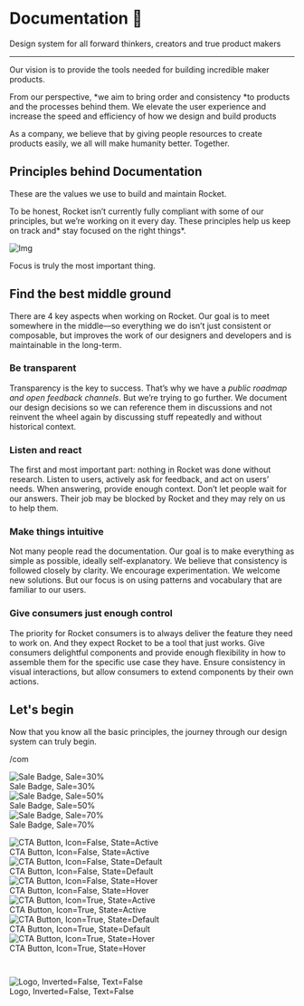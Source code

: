 
# Documentation 🚀

Design system for all forward thinkers, creators and true product makers

---

Our vision is to provide the tools needed for building incredible maker products.

From our perspective, *we aim to bring order and consistency *to products and the processes behind them. We elevate the user experience and increase the speed and efficiency of how we design and build products

As a company, we believe that by giving people resources to create products easily, we all will make humanity better. Together.

## Principles behind Documentation

These are the values we use to build and maintain Rocket.

To be honest, Rocket isn’t currently fully compliant with some of our principles, but we’re working on it every day. These principles help us keep on track and* stay focused on the right things*.

![Img](https://studio-assets.supernova.io/design-systems/14533/9289758a-6300-472a-bbc6-a57098081abf.jpeg?Expires=1990828800&Policy=eyJTdGF0ZW1lbnQiOlt7IlJlc291cmNlIjoiaHR0cHM6Ly9zdHVkaW8tYXNzZXRzLnN1cGVybm92YS5pby9kZXNpZ24tc3lzdGVtcy8xNDUzMy85Mjg5NzU4YS02MzAwLTQ3MmEtYmJjNi1hNTcwOTgwODFhYmYuanBlZyIsIkNvbmRpdGlvbiI6eyJEYXRlTGVzc1RoYW4iOnsiQVdTOkVwb2NoVGltZSI6MTk5MDgyODgwMH19fV19&Signature=E9DL6D-ZtS~4qaH18y5tnHC4gtpQUzZb85NmDFMuezn~MaWHPSumzBv6tXkxGqSgGyKh~9FaYnbfHkcJhU~4F~jdbuY70gbRxUpvnBtyCpz8o0mci-d2A9WoIZ3RGl11izD3c2WMfUaKhSaFlUw8cTGP-9vrqeUi58O2P4zYT9eAeyvOIFzQXgIgljhxiB9mIVU5a4j1vDL8ntJpagEZukKRskOgMrrB4LNQ-nRsvXFF7W5C5EkdoZPZf4jFxcQu2Yj6M9-bqNBXubYMsYYhEXqvqUOAnYVaE59E5PSSe43HKv2gp1ajSJ3ttHtTtCITO8Vyfh1FoTl03Z18ki8iZg__&Key-Pair-Id=APKAJGK34LCCAUR7N6LA)

Focus is truly the most important thing.

## Find the best middle ground

There are 4 key aspects when working on Rocket. Our goal is to meet somewhere in the middle—so everything we do isn’t just consistent or composable, but improves the work of our designers and developers and is maintainable in the long-term.

### Be transparent

Transparency is the key to success. That’s why we have a *public roadmap and open feedback channels*. But we’re trying to go further. We document our design decisions so we can reference them in discussions and not reinvent the wheel again by discussing stuff repeatedly and without historical context.

### Listen and react

The first and most important part: nothing in Rocket was done without research. Listen to users, actively ask for feedback, and act on users’ needs. When answering, provide enough context. Don’t let people wait for our answers. Their job may be blocked by Rocket and they may rely on us to help them.

### Make things intuitive

Not many people read the documentation. Our goal is to make everything as simple as possible, ideally self-explanatory. We believe that consistency is followed closely by clarity. We encourage experimentation. We welcome new solutions. But our focus is on using patterns and vocabulary that are familiar to our users.

### Give consumers just enough control

The priority for Rocket consumers is to always deliver the feature they need to work on. And they expect Rocket to be a tool that just works. Give consumers delightful components and provide enough flexibility in how to assemble them for the specific use case they have. Ensure consistency in visual interactions, but allow consumers to extend components by their own actions.

## Let's begin

Now that you know all the basic principles, the journey through our design system can truly begin.

/com

  
![Sale Badge, Sale=30%](https://studio-assets.supernova.io/design-systems/14533/0847f817-4828-487c-aab5-cbc3e6129702.png?Expires=1990828800&Policy=eyJTdGF0ZW1lbnQiOlt7IlJlc291cmNlIjoiaHR0cHM6Ly9zdHVkaW8tYXNzZXRzLnN1cGVybm92YS5pby9kZXNpZ24tc3lzdGVtcy8xNDUzMy8wODQ3ZjgxNy00ODI4LTQ4N2MtYWFiNS1jYmMzZTYxMjk3MDIucG5nIiwiQ29uZGl0aW9uIjp7IkRhdGVMZXNzVGhhbiI6eyJBV1M6RXBvY2hUaW1lIjoxOTkwODI4ODAwfX19XX0_&Signature=kCq4Vc24rCDBwNfHGzY9lwnYvvSxkkNHonku4UNFjS7kC2hZaBR1-9sW5WVHxXk1kSmRMyu3JbaZgAolQMeff5OGP2HHcQoMz7Nvo1QDzdOCO6DqkAZZkIFN670b-Baud7B46NEUEUyrIdm7KZovkRP4u78y~9PzLQY0wtRoKtMLrhmQpcxuZr~80yrnWF5EKMik4YXp3TdBL402GHKstvcGbUzLfv-hcqKNGLWds6j3FCpm2zkckWQyD1o518~rSHwlnvhF5XyiUzKtssMDq-dVKgql8a~kT-97KVWGybN4xqe1tuvrYYe7~ArUCCSfm2LghUjre3wIi30GJscDLA__&Key-Pair-Id=APKAJGK34LCCAUR7N6LA)  
Sale Badge, Sale=30%  
![Sale Badge, Sale=50%](https://studio-assets.supernova.io/design-systems/14533/2084e2a2-3ebf-486b-9389-34e4c883a945.png?Expires=1990828800&Policy=eyJTdGF0ZW1lbnQiOlt7IlJlc291cmNlIjoiaHR0cHM6Ly9zdHVkaW8tYXNzZXRzLnN1cGVybm92YS5pby9kZXNpZ24tc3lzdGVtcy8xNDUzMy8yMDg0ZTJhMi0zZWJmLTQ4NmItOTM4OS0zNGU0Yzg4M2E5NDUucG5nIiwiQ29uZGl0aW9uIjp7IkRhdGVMZXNzVGhhbiI6eyJBV1M6RXBvY2hUaW1lIjoxOTkwODI4ODAwfX19XX0_&Signature=K6rxrd0icMVpoV6XfC04ulFNb4hI3USxeuixWt4ra5SJ79dg2TROGHCjSf2gG6sWOeNeZLMoLj3I3wPMf9V3u9dFdQouq5uQ81QJrp1DSIk7ueC5gDivdSmyLJuLv~ibvBWZRhyHVlmVfIbT1nqPI8hT7gGwPqvxPe1Bh4r43GdkfpPVLmbjKhvnzHFzAgWUdxHMG0Jze6IzuaDuBZ-BUrKNk64PQfY-nLmd4rUopsA~IwyM~Y~eK5tzcdImMt93XkngJVK34kicuLf-zwrDrHDWbC98JzSn6Vy9d3y1n0i983vgbpLIyf8SwPEY8lZqKCHYa3D7q1FV6hjYie--EQ__&Key-Pair-Id=APKAJGK34LCCAUR7N6LA)  
Sale Badge, Sale=50%  
![Sale Badge, Sale=70%](https://studio-assets.supernova.io/design-systems/14533/47909bcc-32e9-4ee9-bd69-00ac551453c2.png?Expires=1990828800&Policy=eyJTdGF0ZW1lbnQiOlt7IlJlc291cmNlIjoiaHR0cHM6Ly9zdHVkaW8tYXNzZXRzLnN1cGVybm92YS5pby9kZXNpZ24tc3lzdGVtcy8xNDUzMy80NzkwOWJjYy0zMmU5LTRlZTktYmQ2OS0wMGFjNTUxNDUzYzIucG5nIiwiQ29uZGl0aW9uIjp7IkRhdGVMZXNzVGhhbiI6eyJBV1M6RXBvY2hUaW1lIjoxOTkwODI4ODAwfX19XX0_&Signature=Euap30HmovWfP~jv3~jiOrUM7pbEi-wpdlBNQHANbJM0sasI0q010dhpux5jo1wU9leK2jNVT-TRgO-wwXC9XD-RV-TWgdsdKit4XuNO~tJV06HVcr~rVosGI7a-fRW9jrVHNwOqU0~ImV2-4wKIR4uVFFS6n6MVA0T2~ZarRS0jNpmt2amCQjyyZjH1z7xpbjtpqIOVTqVKAg0ibu4kveC65-BYR6JB6CDuWwOBzitWbQNsjw-Vbs1kidpbM8dTxjBZ3uvHjRQgH1S5G4Omw3ochNGRUgTX2SwqscPO30JzKu6aP-a5EyL7MSAVEMVysAD9KtXc44mqKz4FdaF2Ng__&Key-Pair-Id=APKAJGK34LCCAUR7N6LA)  
Sale Badge, Sale=70%  


  
![CTA Button, Icon=False, State=Active](https://studio-assets.supernova.io/design-systems/14533/2da28318-2a07-4af3-ac8b-09f3b0bb2edc.png?Expires=1990828800&Policy=eyJTdGF0ZW1lbnQiOlt7IlJlc291cmNlIjoiaHR0cHM6Ly9zdHVkaW8tYXNzZXRzLnN1cGVybm92YS5pby9kZXNpZ24tc3lzdGVtcy8xNDUzMy8yZGEyODMxOC0yYTA3LTRhZjMtYWM4Yi0wOWYzYjBiYjJlZGMucG5nIiwiQ29uZGl0aW9uIjp7IkRhdGVMZXNzVGhhbiI6eyJBV1M6RXBvY2hUaW1lIjoxOTkwODI4ODAwfX19XX0_&Signature=fuX5iHitHRt-42RcSrzjyRIDV9OdVPrfD8-B2fc52jDKeUSqoGTpiifj0UyxbTUgzl09BuqRnFmDYyGegB1o83CuDdz65svbtwzO53blh3CCCHwKK5vNyusWAQxwUVjguKWO67VvVZHlEb3wHSSuvHkl7Cnryxdxl~zjIPht99~HdXDwlMTiCAjrYDPiT6rb8lvwCaOi9xnHryLvFA8866uz9gt-rkvsr2QKHJ7PYfhJGbBv6SY5~Foa~5BWGZEhqZQVGGgI1QawL1yMTLlJvJ4A-pO6ZnVEI6qfx86O4uL70r-4tsR3iuAMSyEY1qg-jIE3DiVyAvX9H9EqHaVa-w__&Key-Pair-Id=APKAJGK34LCCAUR7N6LA)  
CTA Button, Icon=False, State=Active  
![CTA Button, Icon=False, State=Default](https://studio-assets.supernova.io/design-systems/14533/254c3482-b6e0-4881-b27d-1b3f85989faf.png?Expires=1990828800&Policy=eyJTdGF0ZW1lbnQiOlt7IlJlc291cmNlIjoiaHR0cHM6Ly9zdHVkaW8tYXNzZXRzLnN1cGVybm92YS5pby9kZXNpZ24tc3lzdGVtcy8xNDUzMy8yNTRjMzQ4Mi1iNmUwLTQ4ODEtYjI3ZC0xYjNmODU5ODlmYWYucG5nIiwiQ29uZGl0aW9uIjp7IkRhdGVMZXNzVGhhbiI6eyJBV1M6RXBvY2hUaW1lIjoxOTkwODI4ODAwfX19XX0_&Signature=fW02vfnswkWaQ5EZA8G~U0ISuaybpSbxx4-vaZwsqcib0-jhbZ7GPbTMeid3JDgX0QXgKwqR4vTUJTpQ4H~~ph6PwZFB1tRzxhunqNkIldTBa2J1RENhGT89f1YnIk9d2bYyZtbsrZZdM4FHqpN8Xuxt2WBKhTLbcDgEvnNVS0eDv0rLoo2Tr3unKL7NVt3BDqIzdFnUWxN-F5pyaWWfICEqXdDf55bk9z95OWmYvm5S1ewe6C1kwQSNrb21XMAHN0WTpSgsDS9sjuSTfZjGOIIvT~-6Ovtel97MWRoEHcYIOr1EdR044Rsoh8dKeFCE9FMvw043duSeB3hPptzhkw__&Key-Pair-Id=APKAJGK34LCCAUR7N6LA)  
CTA Button, Icon=False, State=Default  
![CTA Button, Icon=False, State=Hover](https://studio-assets.supernova.io/design-systems/14533/c9a672de-9f80-4584-a4b3-b081f23e3406.png?Expires=1990828800&Policy=eyJTdGF0ZW1lbnQiOlt7IlJlc291cmNlIjoiaHR0cHM6Ly9zdHVkaW8tYXNzZXRzLnN1cGVybm92YS5pby9kZXNpZ24tc3lzdGVtcy8xNDUzMy9jOWE2NzJkZS05ZjgwLTQ1ODQtYTRiMy1iMDgxZjIzZTM0MDYucG5nIiwiQ29uZGl0aW9uIjp7IkRhdGVMZXNzVGhhbiI6eyJBV1M6RXBvY2hUaW1lIjoxOTkwODI4ODAwfX19XX0_&Signature=UTmNmzGwPqv4gWA7rJp15fAt5vgUWLgAQ3Ue~wlBFGwLpuj9qvJXQBK~9ZGBESs87MXexfe1FawiihEmmllsjpYOIRO~47I40wbPLVjnhb-WigHYAeFZ~WGgAka5YSXmr268HMsRwHl3LWXAM2-Z9ptQR891pAyqZwEWp8UjK3trR28b25MR1f-lPQyXVk5iEfXZ1gYjcsDoLTw7mOan4ifbTATzQuhgtfcxVyH~DcguzX0P~sLPnc2zZS8BioBNoxVBSDnO7andL3PJrYlU3vTOpxe56bUuAihDs~~tu4l2F1Du32iSTQBKfCFkRTL67Nd~L6oUCD8v9d9SrP04rQ__&Key-Pair-Id=APKAJGK34LCCAUR7N6LA)  
CTA Button, Icon=False, State=Hover  
![CTA Button, Icon=True, State=Active](https://studio-assets.supernova.io/design-systems/14533/55a9b946-abe6-4260-9ada-d44205f56a9f.png?Expires=1990828800&Policy=eyJTdGF0ZW1lbnQiOlt7IlJlc291cmNlIjoiaHR0cHM6Ly9zdHVkaW8tYXNzZXRzLnN1cGVybm92YS5pby9kZXNpZ24tc3lzdGVtcy8xNDUzMy81NWE5Yjk0Ni1hYmU2LTQyNjAtOWFkYS1kNDQyMDVmNTZhOWYucG5nIiwiQ29uZGl0aW9uIjp7IkRhdGVMZXNzVGhhbiI6eyJBV1M6RXBvY2hUaW1lIjoxOTkwODI4ODAwfX19XX0_&Signature=jV1bucboBH3nX6srIe~-~fwYTGyxqyJY5PxF-bmDmnLzt4aBeQJMcfIEPlX5pnr5kX86Rxxj~~286~HgriSWR0tb5FZRbrVTwQt2E4NBZvhrhg00-~QQkcv3PGuLTOvqz0pqiH1dy4Jo6LH0voZzUZbJtcm-P-5t6qHT71RmZY5~X~05C7mSAvRelY5xVyFJpaC~md-ZKk-CM9WrbiBWkvFBQpiERMf4Xad12ZT9p3C-kVpi0D2xzKE6LShOFwKoG3X4Gt7pQVdq6LMcwsppdfQPgL7IcKZEJ09f6WuLB7fMUk1j3g7K-JcWJwlwCGNx7MozRi5NjaPbVPmaoUxeNQ__&Key-Pair-Id=APKAJGK34LCCAUR7N6LA)  
CTA Button, Icon=True, State=Active  
![CTA Button, Icon=True, State=Default](https://studio-assets.supernova.io/design-systems/14533/d416650a-4741-488b-86f1-43520708ea26.png?Expires=1990828800&Policy=eyJTdGF0ZW1lbnQiOlt7IlJlc291cmNlIjoiaHR0cHM6Ly9zdHVkaW8tYXNzZXRzLnN1cGVybm92YS5pby9kZXNpZ24tc3lzdGVtcy8xNDUzMy9kNDE2NjUwYS00NzQxLTQ4OGItODZmMS00MzUyMDcwOGVhMjYucG5nIiwiQ29uZGl0aW9uIjp7IkRhdGVMZXNzVGhhbiI6eyJBV1M6RXBvY2hUaW1lIjoxOTkwODI4ODAwfX19XX0_&Signature=PjUKppCy~otSRTOooyJA1gRNV5gpx1imRpgQXvICdodTN11EM5-8Fa6OhRMnx61q~q-ZDZ12zC9h-RGq6MNnDaPWNdRn7-0618xCDC7MZWfqNbA--aJBrnR1e2q5tEHbviVMwSfMJLfWFCFZbpESdaM4stHuEfkXnqqU3xsiPb40LAYoHpjHugePz65X-3YMNO1UyJHyZDHZuv~9lyK6ZwelPTX4lnC0pxPib8Oyi4fG8GodrkDdYL8vnb714JMdGt3iFx2nk1MkFz~wfEa0f0sz2yk0Dk6Iguz~pHukflyBQ-Mhq0z0D1vdWA8NwyxLePmizTbhblrDo5zwyF6PYA__&Key-Pair-Id=APKAJGK34LCCAUR7N6LA)  
CTA Button, Icon=True, State=Default  
![CTA Button, Icon=True, State=Hover](https://studio-assets.supernova.io/design-systems/14533/718bef49-ccf6-4abd-aba8-b6b2bf906bb6.png?Expires=1990828800&Policy=eyJTdGF0ZW1lbnQiOlt7IlJlc291cmNlIjoiaHR0cHM6Ly9zdHVkaW8tYXNzZXRzLnN1cGVybm92YS5pby9kZXNpZ24tc3lzdGVtcy8xNDUzMy83MThiZWY0OS1jY2Y2LTRhYmQtYWJhOC1iNmIyYmY5MDZiYjYucG5nIiwiQ29uZGl0aW9uIjp7IkRhdGVMZXNzVGhhbiI6eyJBV1M6RXBvY2hUaW1lIjoxOTkwODI4ODAwfX19XX0_&Signature=a67VIlZEgYsfq1-1eM8WAjz8vm0jSwcjxDhgizTAkmMbMwl8JH25lLVOHQz7-alvEZ8qH6ebXrdPOIUEAknA5FZ0fahAV386nyM5mNH6xx3IRPOAMRGdKEnMBTtRvdBsgysYdOrr0K741kJpIjqzXl3Ypvot7JuJ~qVhAL3cwSn9~~rsyJUYCCfzkVjPv-ZkvbfWvdFObdkv8RD28TR5mnWPBQqX~ENr5mg5K~wvjt92vupwda5rYoYNmM9zu3Gwp76mFIEpiGk~32Oyfbm62u55A-PUEF6Ue8nqZhMGBwVBfXv~lnloNR67BeeaA6WHljt1FhesxagmE1MKOuQr~g__&Key-Pair-Id=APKAJGK34LCCAUR7N6LA)  
CTA Button, Icon=True, State=Hover  


```javascript  
  
```

  
![Logo, Inverted=False, Text=False](https://studio-assets.supernova.io/design-systems/14533/24e48b1e-1e5e-4538-9a83-d686ed69d277.png?Expires=1990828800&Policy=eyJTdGF0ZW1lbnQiOlt7IlJlc291cmNlIjoiaHR0cHM6Ly9zdHVkaW8tYXNzZXRzLnN1cGVybm92YS5pby9kZXNpZ24tc3lzdGVtcy8xNDUzMy8yNGU0OGIxZS0xZTVlLTQ1MzgtOWE4My1kNjg2ZWQ2OWQyNzcucG5nIiwiQ29uZGl0aW9uIjp7IkRhdGVMZXNzVGhhbiI6eyJBV1M6RXBvY2hUaW1lIjoxOTkwODI4ODAwfX19XX0_&Signature=R6TSnVW1fQJWElMq~jzo4CTHCjKSeUxrWG5wsWLsjbqgMgJXz2QT1-zrUetjE4O-vPzvwYC84ahOhA8gUTti3ytMGkKpY8Qh7U-~LVpcVY~YilE4Cy-aFTHElCd7RQQ0NHZoQmxT1Gk6MRIRnoZKOFoTceCBfJsw7SXAgzCnhC3aTj4mXYoUn5UASfgx0lTGsHQBY22DKWQx18~f19G7AZCr0KOB7RP1IUWm52mDg7pHv4vMt4Sgmc0xddcsTwURJUdd33xUzJZAoS5UuoruinlwtfI3Gfw2cGWQJe~pZ68PWJjOu62At~psBnX1eaB32TeQ7ltggYdYHp3pRB6MEA__&Key-Pair-Id=APKAJGK34LCCAUR7N6LA)  
Logo, Inverted=False, Text=False  


  
  
